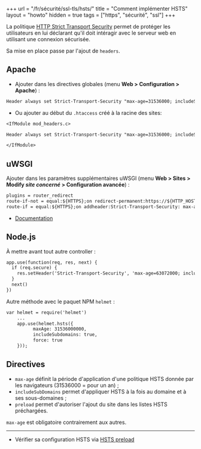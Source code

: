 +++
url = "/fr/sécurité/ssl-tls/hsts/"
title = "Comment implémenter HSTS"
layout = "howto"
hidden = true
tags = ["https", "sécurité", "ssl"]
+++

La politique [HTTP Strict Transport Security](https://fr.wikipedia.org/wiki/HTTP_Strict_Transport_Security) permet de protéger les utilisateurs en lui déclarant qu'il doit intéragir avec le serveur web en utilisant une connexion sécurisée.

Sa mise en place passe par l'ajout de `headers`.

## Apache

- Ajouter dans les directives globales (menu **Web > Configuration > Apache**) :

```txt
Header always set Strict-Transport-Security "max-age=31536000; includeSubDomains"
```

- Ou ajouter au début du `.htaccess` créé à la racine des sites:

```txt
<IfModule mod_headers.c>

Header always set Strict-Transport-Security "max-age=31536000; includeSubDomains"

</IfModule>
```


## uWSGI

Ajouter dans les paramètres supplémentaires uWSGI (menu **Web > Sites > Modify _site concerné_ > Configuration avancée**) :

```txt
plugins = router_redirect
route-if-not = equal:${HTTPS};on redirect-permanent:https://${HTTP_HOST}${REQUEST_URI}
route-if = equal:${HTTPS};on addheader:Strict-Transport-Security: max-age=31536000
```

- [Documentation](https://uwsgi-docs.readthedocs.io/en/latest/Snippets.html)

## Node.js

À mettre avant tout autre controller :

```txt
app.use(function(req, res, next) {
  if (req.secure) {
    res.setHeader('Strict-Transport-Security', 'max-age=63072000; includeSubDomains') // 2 years
  }
  next()
})
```

Autre méthode avec le paquet NPM `helmet` :

```txt
var helmet = require('helmet')
    ... 
    app.use(helmet.hsts({
          maxAge: 31536000000,
          includeSubdomains: true,
          force: true
    }));
```

## Directives

* `max-age` définit la période d'application d'une politique HSTS donnée par les navigateurs (31536000 = pour un an) ;
* `includeSubDomains` permet d'appliquer HSTS à la fois au domaine et à ses sous-domaines ;
* `preload` permet d'autoriser l'ajout du site dans les listes HSTS préchargées.

`max-age` est obligatoire contrairement aux autres.

---
- Vérifier sa configuration HSTS via [HSTS preload](https://hstspreload.org/)

